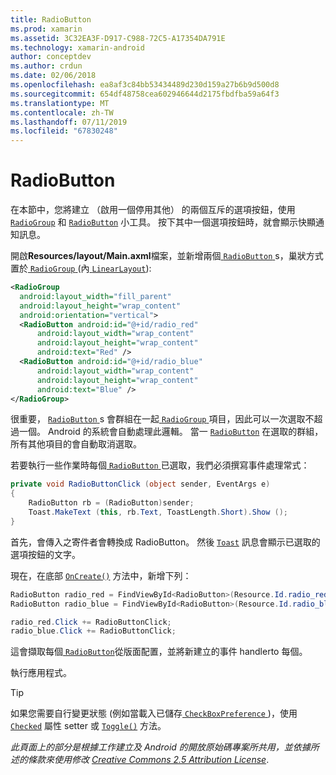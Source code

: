 ```yaml
---
title: RadioButton
ms.prod: xamarin
ms.assetid: 3C32EA3F-D917-C988-72C5-A17354DA791E
ms.technology: xamarin-android
author: conceptdev
ms.author: crdun
ms.date: 02/06/2018
ms.openlocfilehash: ea8af3c84bb53434489d230d159a27b6b9d500d8
ms.sourcegitcommit: 654df48758cea602946644d2175fbdfba59a64f3
ms.translationtype: MT
ms.contentlocale: zh-TW
ms.lasthandoff: 07/11/2019
ms.locfileid: "67830248"
---
```

# <a name="radiobutton"></a>RadioButton

在本節中，您將建立 （啟用一個停用其他） 的兩個互斥的選項按鈕，使用 [`RadioGroup`](https://developer.xamarin.com/api/type/Android.Widget.RadioGroup/)
和 [`RadioButton`](https://developer.xamarin.com/api/type/Android.Widget.RadioButton/)
小工具。 按下其中一個選項按鈕時，就會顯示快顯通知訊息。


開啟**Resources/layout/Main.axml**檔案，並新增兩個[ `RadioButton` ](https://developer.xamarin.com/api/type/Android.Widget.RadioButton/)s，巢狀方式置於[ `RadioGroup` ](https://developer.xamarin.com/api/type/Android.Widget.RadioGroup/) (內[ `LinearLayout`](https://developer.xamarin.com/api/type/Android.Widget.LinearLayout/)):

```xml
<RadioGroup
  android:layout_width="fill_parent"
  android:layout_height="wrap_content"
  android:orientation="vertical">
  <RadioButton android:id="@+id/radio_red"
      android:layout_width="wrap_content"
      android:layout_height="wrap_content"
      android:text="Red" />
  <RadioButton android:id="@+id/radio_blue"
      android:layout_width="wrap_content"
      android:layout_height="wrap_content"
      android:text="Blue" />
</RadioGroup>
```

很重要， [ `RadioButton` ](https://developer.xamarin.com/api/type/Android.Widget.RadioButton/)s 會群組在一起[ `RadioGroup` ](https://developer.xamarin.com/api/type/Android.Widget.RadioGroup/)項目，因此可以一次選取不超過一個。 Android 的系統會自動處理此邏輯。 當一 [`RadioButton`](https://developer.xamarin.com/api/type/Android.Widget.RadioButton/)
在選取的群組，所有其他項目的會自動取消選取。

若要執行一些作業時每個[ `RadioButton` ](https://developer.xamarin.com/api/type/Android.Widget.RadioButton/)已選取，我們必須撰寫事件處理常式：

```csharp
private void RadioButtonClick (object sender, EventArgs e)
{
    RadioButton rb = (RadioButton)sender;
    Toast.MakeText (this, rb.Text, ToastLength.Short).Show ();
}
```

首先，會傳入之寄件者會轉換成 RadioButton。
然後 [`Toast`](https://developer.xamarin.com/api/type/Android.Widget.Toast/)
訊息會顯示已選取的選項按鈕的文字。

現在，在底部 [`OnCreate()`](https://developer.xamarin.com/api/member/Android.App.Activity.OnCreate/p/Android.OS.Bundle/Android.OS.PersistableBundle)
方法中，新增下列：

```csharp
RadioButton radio_red = FindViewById<RadioButton>(Resource.Id.radio_red);
RadioButton radio_blue = FindViewById<RadioButton>(Resource.Id.radio_blue);

radio_red.Click += RadioButtonClick;
radio_blue.Click += RadioButtonClick;
```

這會擷取每個[ `RadioButton`](https://developer.xamarin.com/api/type/Android.Widget.RadioButton/)從版面配置，並將新建立的事件 handlerto 每個。

執行應用程式。

> [!TIP]
> 如果您需要自行變更狀態 (例如當載入已儲存[ `CheckBoxPreference` ](https://developer.xamarin.com/api/type/Android.Preferences.CheckBoxPreference/))，使用 [`Checked`](https://developer.xamarin.com/api/property/Android.Widget.CompoundButton.Checked/)
> 屬性 setter 或 [`Toggle()`](https://developer.xamarin.com/api/member/Android.Widget.CompoundButton.Toggle/)
> 方法。

*此頁面上的部分是根據工作建立及 Android 的開放原始碼專案所共用，並依據所述的條款來使用修改*
[*Creative Commons 2.5 Attribution License*](http://creativecommons.org/licenses/by/2.5/). 
